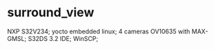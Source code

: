 # surround_view
NXP S32V234; yocto embedded linux; 4 cameras OV10635 with MAX-GMSL; S32DS 3.2 IDE; WinSCP;

